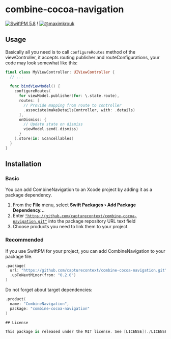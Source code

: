 # combine-cocoa-navigation

[![SwiftPM 5.8](https://img.shields.io/badge/swiftpm-5.8-ED523F.svg?style=flat)](https://swift.org/download/) ! [![@maximkrouk](https://img.shields.io/badge/contact-@capturecontext-1DA1F2.svg?style=flat&logo=twitter)](https://twitter.com/capture_context) 

## Usage

Basically all you need is to call `configureRoutes` method of the viewController, it accepts routing publisher and routeConfigurations, your code may look somewhat like this:

```swift
final class MyViewController: UIViewController {
  // ...
  
  func bindViewModel() {
    configureRoutes(
      for viewModel.publisher(for: \.state.route),
      routes: [
        // Provide mapping from route to controller
        .associate(makeDetailsController, with: .details)
      ],
      onDismiss: { 
        // Update state on dismiss
        viewModel.send(.dismiss)
      }
    ).store(in: &cancellables)
  }
}
```

## Installation

### Basic

You can add CombineNavigation to an Xcode project by adding it as a package dependency.

1. From the **File** menu, select **Swift Packages › Add Package Dependency…**
2. Enter [`"https://github.com/capturecontext/combine-cocoa-navigation.git"`](https://github.com/capturecontext/combine-cocoa-navigation.git) into the package repository URL text field
3. Choose products you need to link them to your project.

### Recommended

If you use SwiftPM for your project, you can add CombineNavigation to your package file.

```swift
.package(
  url: "https://github.com/capturecontext/combine-cocoa-navigation.git", 
  .upToNextMinor(from: "0.2.0")
)
```

Do not forget about target dependencies:

```swift
.product(
  name: "CombineNavigation", 
  package: "combine-cocoa-navigation"
)

## License

This package is released under the MIT license. See [LICENSE](./LICENSE) for details.
